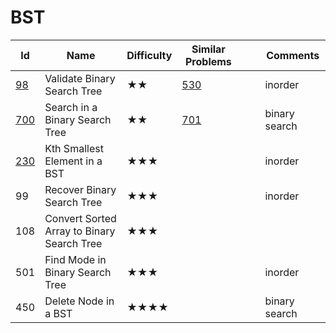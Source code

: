 
# BST
Id	|Name	|Difficulty	|Similar Problems|||							Comments
--- | --- |--- | ---                   |---|---|---
[98](https://leetcode.com/problems/validate-binary-search-tree/)	| Validate Binary Search Tree|	★★	|[530](https://leetcode.com/problems/minimum-absolute-difference-in-bst/)	|		| |		inorder
[700](https://leetcode.com/problems/search-in-a-binary-search-tree/)	|Search in a Binary Search Tree|	★★|	[701](https://leetcode.com/problems/insert-into-a-binary-search-tree/)	|||				binary search
[230](https://leetcode.com/problems/kth-smallest-element-in-a-bst/)|	Kth Smallest Element in a BST|	★★★		||||				inorder
99	|Recover Binary Search Tree	|★★★||||						inorder
108	|Convert Sorted Array to Binary Search Tree|	★★★	||||					
501	|Find Mode in Binary Search Tree|	★★★			||||			inorder
450	|Delete Node in a BST|	★★★★		||||				binary search
